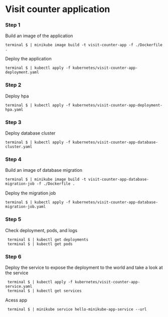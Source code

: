 # Visit counter application

### Step 1
Build an image of the application 
```
terminal $ | minikube image build -t visit-counter-app -f ./Dockerfile .
```

Deploy the application

```
terminal $ | kubectl apply -f kubernetes/visit-counter-app-deployment.yaml
```

### Step 2
Deploy hpa

```
terminal $ | kubectl apply -f kubernetes/visit-counter-app-deployment-hpa.yaml
```

### Step 3
Deploy database cluster

```
terminal $ | kubectl apply -f kubernetes/visit-counter-app-database-cluster.yaml
```

### Step 4
Build an image of database migration 
```
terminal $ | minikube image build -t visit-counter-app-database-migration-job -f ./Dockerfile .
```

Deploy the migration job

```
terminal $ | kubectl apply -f kubernetes/visit-counter-app-database-migration-job.yaml
```

### Step 5
Check deployment, pods, and logs

```
 terminal $ | kubectl get deployments
 terminal $ | kubectl get pods
```

### Step 6
Deploy the service to expose the deployment to the world and take a look at the service

```
 terminal $ | kubectl apply -f kubernetes/visit-counter-app-service.yaml
 terminal $ | kubectl get services
```

Acess app

```
 terminal $ | minikube service hello-minikube-app-service --url
```

